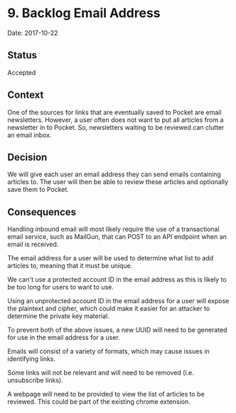 # 9. Backlog Email Address

Date: 2017-10-22

## Status

Accepted

## Context

One of the sources for links that are eventually saved to Pocket are email newsletters. However, a user often does not want to put all
articles from a newsletter in to Pocket. So, newsletters waiting to be reviewed can clutter an email inbox.

## Decision

We will give each user an email address they can send emails containing articles to. The user will then be able to review these articles
and optionally save them to Pocket.

## Consequences

Handling inbound email will most likely require the use of a transactional email service, such as MailGun, that can POST to an API endpoint
when an email is received.

The email address for a user will be used to determine what list to add articles to, meaning that it must be unique.

We can't use a protected account ID in the email address as this is likely to be too long for users to want to use.

Using an unprotected account ID in the email address for a user will expose the plaintext and cipher, which could make it easier for an
attacker to determine the private key material.

To prevent both of the above issues, a new UUID will need to be generated for use in the email address for a user.

Emails will consist of a variety of formats, which may cause issues in identifying links.

Some links will not be relevant and will need to be removed (i.e. unsubscribe links).

A webpage will need to be provided to view the list of articles to be reviewed. This could be part of the existing chrome extension.